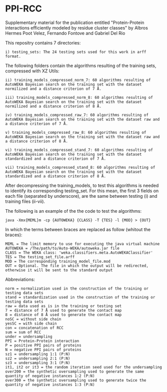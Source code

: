 # PPI-RCC
Supplementary material for the publication entitled "Protein-Protein interactions efficiently modeled by residue cluster classes" by Albros Hermes Poot Velez, Fernando Fontove and Gabriel Del Rio

This repositry contains 7 directories:

	i) testing_sets: The 24 testing sets used for this work in arff format.

The following folders contain the algorithms resulting of the training sets, compressed with XZ Utils:

	ii) training_models_compressed_norm_7: 60 algorithms resulting of AutoWEKA Bayesian search on the training set with the dataset normilized and a distance criterion of 7 Å.

	iii) training_models_compressed_norm_8: 60 algorithms resulting of AutoWEKA Bayesian search on the training set with the dataset normilized and a distance criterion of 8 Å.

	iv) training_models_compressed_raw_7: 60 algorithms resulting of AutoWEKA Bayesian search on the training set with the dataset raw and a distance criterion of 7 Å.

	v) training_models_compressed_raw_8: 60 algorithms resulting of AutoWEKA Bayesian search on the training set with the dataset raw and a distance criterion of 8 Å.

	vi) training_models_compressed_stand_7: 60 algorithms resulting of AutoWEKA Bayesian search on the training set with the dataset standardized and a distance criterion of 7 Å.

	vii) training_models_compressed_stand_8: 60 algorithms resulting of AutoWEKA Bayesian search on the training set with the dataset standardized and a distance criterion of 8 Å.


After decompressing the training_models, to test this algorithms is needed to identify its corresponding testing_set. For this mean, the first 3 fields on each file (separated by underscore), are the same between testing (i) and training files (ii-vii). 

The following is an example of the the code to test the algorithms:

	java -Xmx{MEML}m -cp {AUTOWEKA} {CLASS} -T {TES} -l {MOD} > {OUT}

In which the terms between braces are replaced as follow (whitout the braces):

	MEML = The limit memory to use for executing the java virtual machine
	AUTOWEKA = /The/path/to/Auto-WEKA/autoweka.jar file 
	CLASS = The WEKA class: 'weka.classifiers.meta.AutoWEKAClassifier'
	TES = The testing_set_file.arff
	MOD = The corresponding training_model_file.mod 
	OUT = Optional. The file in which the output will be redirected, otherwise it will be sent to the standard output




Abbreviations:

	norm = normalization used in the construction of the training or testing data sets
	stand = standardization used in the construction of the training or testing data sets
	raw = data used as is in the training or testing set
	7 = distance of 7 Å used to generate the contact map
	8 = distance of 8 Å used to generate the contact map
	noSC = without side chain
	yesSC = with side chain
	con = concatenation of RCC
	sum = sum of RCC
	under = undersampling
	PPI = Protein-Protein interaction
	P = positive PPI pairs of proteins
	N = negative PPI pairs of proteins
	sz1 = undersampling 1:1 (P:N)
	sz2 = undersampling 2:1 (P:N)
	sz3 = undersampling 3:1 (P:N)
	it1, it2 or it3 = the random iteration seed used for the undersampling
	over200 = the synthetic oversampling used to generate the same quantity of negative instances 1:2 (P:N)
	over300 = the synthetic oversampling used to generate twice the quantity of negative instances 1:3 (P:N)

